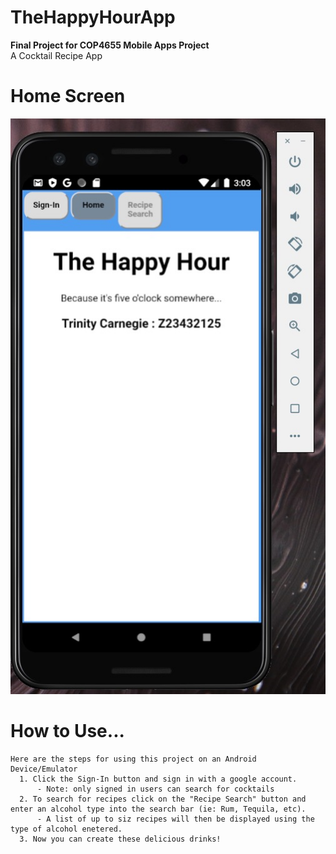 # TheHappyHourApp
  **Final Project for COP4655 Mobile Apps Project**<br/>
  A Cocktail Recipe App
# Home Screen 
  ![HomeScreen](homepage.jpg)
# How to Use...
    Here are the steps for using this project on an Android Device/Emulator
      1. Click the Sign-In button and sign in with a google account.
          - Note: only signed in users can search for cocktails
      2. To search for recipes click on the "Recipe Search" button and enter an alcohol type into the search bar (ie: Rum, Tequila, etc).
          - A list of up to siz recipes will then be displayed using the type of alcohol enetered.
      3. Now you can create these delicious drinks!
